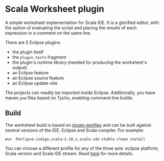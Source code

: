 Scala Worksheet plugin
===================

A simple worksheet implementation for Scala IDE. It is a glorified editor, with
the option of evaluating the script and placing the results of each expression in
a comment on the same line.

There are 5 Eclipse plugins:

* the plugin itself
* the `plugin.tests` fragment
* the plugin's runtime library (needed for producing the worksheet's output)
* an Eclipse feature
* an Eclipse source feature
* an Eclipse update-site

The projects can readily be imported inside Eclipse. Additionally, you have maven `pom` files
based on Tycho, enabling command line builds.

## Build

The worksheet build is based on
[plugin-profiles](https://github.com/scala-ide/plugin-profiles) and
can be built against several versions of the IDE, Eclipse and Scala
compiler. For example:

```
mvn -Peclipse-indigo,scala-2.10.x,scala-ide-stable clean install
```

You can choose a different profile for any of the three axis: eclipse
platform, Scala version and Scala IDE stream. Read [here](https://github.com/scala-ide/scala-worksheet/wiki/Build-the-Worksheet)
for more details.
